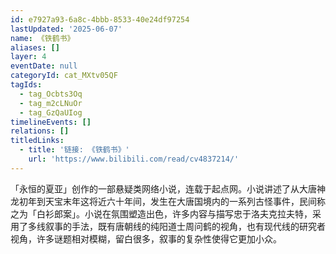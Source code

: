 ```yaml
---
id: e7927a93-6a8c-4bbb-8533-40e24df97254
lastUpdated: '2025-06-07'
name: 《铁鹤书》
aliases: []
layer: 4
eventDate: null
categoryId: cat_MXtv05QF
tagIds:
  - tag_Ocbts3Oq
  - tag_m2cLNuOr
  - tag_GzQaUIog
timelineEvents: []
relations: []
titledLinks:
  - title: '链接: 《铁鹤书》'
    url: 'https://www.bilibili.com/read/cv4837214/'
---
```

「永恒的夏亚」创作的一部悬疑类网络小说，连载于起点网。小说讲述了从大唐神龙初年到天宝末年这将近六十年间，发生在大唐国境内的一系列古怪事件，民间称之为「白衫郎案」。小说在氛围塑造出色，许多内容与描写忠于洛夫克拉夫特，采用了多线叙事的手法，既有唐朝线的纯阳道士周问鹤的视角，也有现代线的研究者视角，许多谜题相对模糊，留白很多，叙事的复杂性使得它更加小众。
